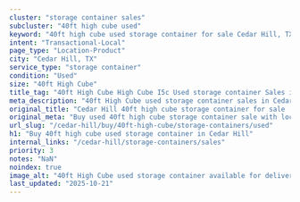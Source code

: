 ```yaml
---
cluster: "storage container sales"
subcluster: "40ft high cube used"
keyword: "40ft high cube used storage container for sale Cedar Hill, TX"
intent: "Transactional-Local"
page_type: "Location-Product"
city: "Cedar Hill, TX"
service_type: "storage container"
condition: "Used"
size: "40ft High Cube"
title_tag: "40ft High Cube High Cube I5c Used storage container Sales in Cedar Hill | LC Container"
meta_description: "40ft High Cube used storage container sales in Cedar Hill. High cube containers with extra height. Fast delivery, competitive pricing. Serving storage containers area. Quote ID: 6YA. Call (214) 524-4168 for your free quote today."
original_title: "Cedar Hill 40ft high cube storage container for sale | LC"
original_meta: "Buy used 40ft high cube storage container sale with local delivery in Cedar Hill, TX. LC Container — local Since 2003. Request a fast quote today."
url_slug: "/cedar-hill/buy/40ft-high-cube/storage-containers/used"
h1: "Buy 40ft high cube used storage container in Cedar Hill"
internal_links: "/cedar-hill/storage-containers/sales"
priority: 3
notes: "NaN"
noindex: true
image_alt: "40ft High Cube used storage container available for delivery in Cedar Hill"
last_updated: "2025-10-21"
---
```


<!-- TODO: Add unique city/inventory copy, images, and internal links here. -->

